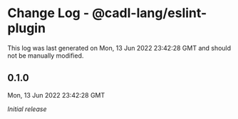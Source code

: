 # Change Log - @cadl-lang/eslint-plugin

This log was last generated on Mon, 13 Jun 2022 23:42:28 GMT and should not be manually modified.

## 0.1.0
Mon, 13 Jun 2022 23:42:28 GMT

_Initial release_

